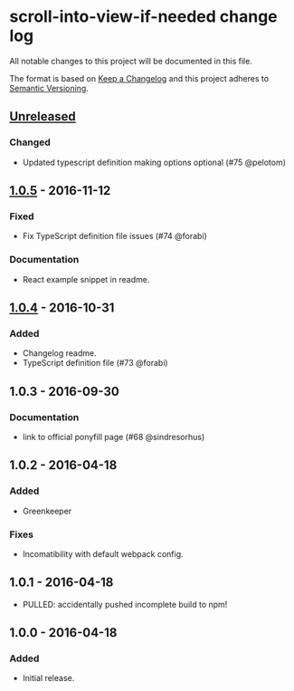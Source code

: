 # scroll-into-view-if-needed change log

All notable changes to this project will be documented in this file.

The format is based on [Keep a Changelog](http://keepachangelog.com/)
and this project adheres to [Semantic Versioning](http://semver.org/).

## [Unreleased]
### Changed
* Updated typescript definition making options optional (#75 @pelotom)

## [1.0.5] - 2016-11-12
### Fixed
* Fix TypeScript definition file issues (#74 @forabi)

### Documentation
* React example snippet in readme.

## [1.0.4] - 2016-10-31
### Added
* Changelog readme.
* TypeScript definition file (#73 @forabi)

## 1.0.3 - 2016-09-30
### Documentation
* link to official ponyfill page (#68 @sindresorhus)

## 1.0.2 - 2016-04-18
### Added
* Greenkeeper

### Fixes
* Incomatibility with default webpack config.

## 1.0.1 - 2016-04-18

* PULLED: accidentally pushed incomplete build to npm!

## 1.0.0 - 2016-04-18
### Added
* Initial release.

[Unreleased]: https://github.com/stipsan/scroll-into-view-if-needed/compare/v1.0.5...HEAD
[1.0.5]: https://github.com/stipsan/scroll-into-view-if-needed/compare/v1.0.4...v1.0.5
[1.0.4]: https://github.com/stipsan/scroll-into-view-if-needed/compare/v1.0.3...v1.0.4
